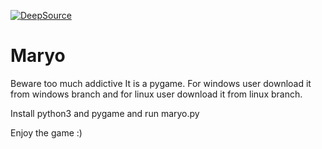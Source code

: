 [![DeepSource](https://static.deepsource.io/deepsource-badge-light.svg)](https://deepsource.io/gh/yashkim24/StackOverflow-assistant-bot/?ref=repository-badge)
# Maryo
Beware too much addictive
It is a pygame. For windows user download it from windows branch and for linux user download it from linux branch.

Install python3 and pygame and run maryo.py

Enjoy the game :)
